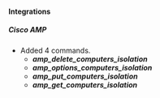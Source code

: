 
#### Integrations
##### Cisco AMP
- Added 4 commands.
  - ***amp_delete_computers_isolation***
  - ***amp_options_computers_isolation***
  - ***amp_put_computers_isolation***
  - ***amp_get_computers_isolation***
